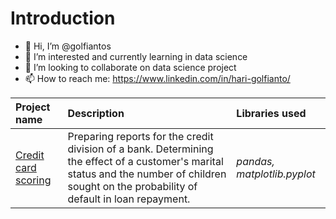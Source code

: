 # Introduction

- 👋 Hi, I’m @golfiantos
- 👀 I’m interested and currently learning in data science
- 💞️ I’m looking to collaborate on data science project
- 📫 How to reach me: https://www.linkedin.com/in/hari-golfianto/

| Project name              | Description                 | Libraries used                    |
| :-------------------- | :--------------------- | :---------------------------|
| [Credit card scoring](https://github.com/golfiantos/projects/tree/main/02_credit_card_scoring "Credit card scoring") | Preparing reports for the credit division of a bank. Determining the effect of a customer's marital status and the number of children sought on the probability of default in loan repayment. | *pandas, matplotlib.pyplot* |

<!---
golfiantos/golfiantos is a ✨ special ✨ repository because its `README.md` (this file) appears on your GitHub profile.
You can click the Preview link to take a look at your changes.
--->
